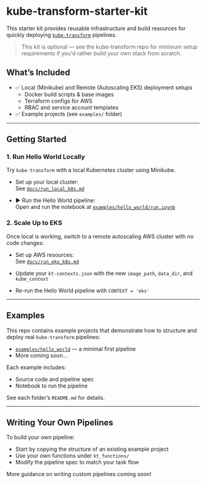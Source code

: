 # kube-transform-starter-kit

This starter kit provides reusable infrastructure and build resources for quickly deploying [`kube-transform`](https://github.com/dtoth/kube-transform) pipelines.

> This kit is optional — see the kube-transform repo for minimum setup requirements if you'd rather build your own stack from scratch.

## What’s Included

- ✅ Local (Minikube) and Remote (Autoscaling EKS) deployment setups
  - Docker build scripts & base images
  - Terraform configs for AWS
  - RBAC and service account templates
- ✅ Example projects (see `examples/` folder)

---

## Getting Started

### 1. Run Hello World Locally

Try `kube-transform` with a local Kubernetes cluster using Minikube.

- Set up your local cluster:\
  See [`docs/run_local_k8s.md`](docs/run_local_k8s.md)

- ▶️ Run the Hello World pipeline:\
  Open and run the notebook at [`examples/hello_world/run.ipynb`](examples/hello_world/run.ipynb)

### 2. Scale Up to EKS

Once local is working, switch to a remote autoscaling AWS cluster with no code changes:

- Set up AWS resources:\
  See [`docs/run_eks_k8s.md`](docs/run_eks_k8s.md)

- Update your `kt-contexts.json` with the new `image_path`, `data_dir`, and `kube_context`

- Re-run the Hello World pipeline with `CONTEXT = 'eks'`

---

## Examples

This repo contains example projects that demonstrate how to structure and deploy real `kube-transform` pipelines:

- [`examples/hello_world`](examples/hello_world) — a minimal first pipeline
- More coming soon...

Each example includes:

- Source code and pipeline spec
- Notebook to run the pipeline

See each folder’s `README.md` for details.

---

## Writing Your Own Pipelines

To build your own pipeline:

- Start by copying the structure of an existing example project
- Use your own functions under `kt_functions/`
- Modify the pipeline spec to match your task flow

More guidance on writing custom pipelines coming soon!

